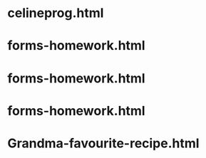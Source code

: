 # celineprog.html
# forms-homework.html
# forms-homework.html
# forms-homework.html
# Grandma-favourite-recipe.html
